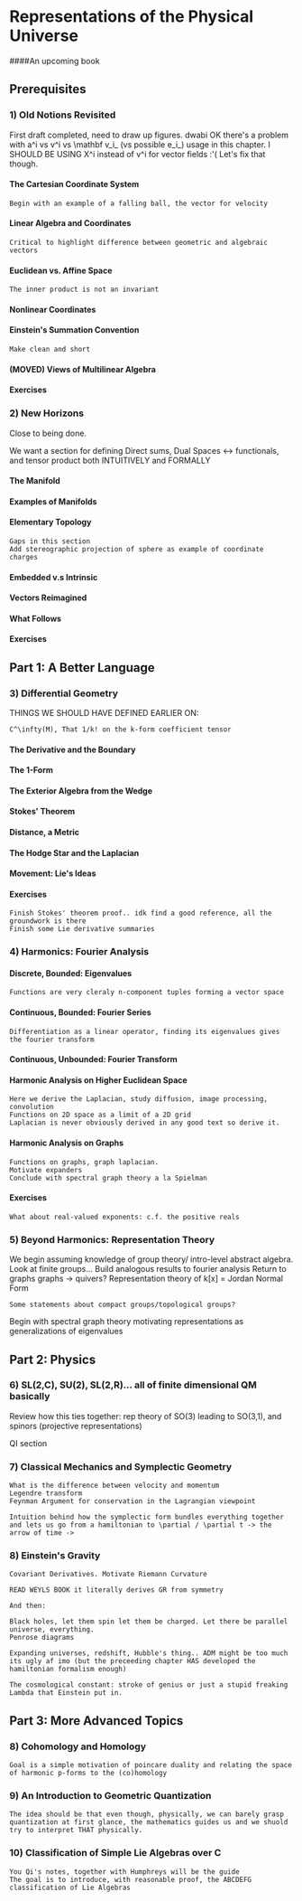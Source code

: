 # Representations of the Physical Universe

####An upcoming book



## Prerequisites

### 1) Old Notions Revisited

First draft completed, need to draw up figures. dwabi
OK there's a problem with a^i vs v^i vs \mathbf v_i_ (vs possible e_i_) usage in this chapter. I SHOULD BE USING X^i instead of v^i for vector fields :'( Let's fix that though.

#### The Cartesian Coordinate System
	Begin with an example of a falling ball, the vector for velocity
#### Linear Algebra and Coordinates
	Critical to highlight difference between geometric and algebraic vectors
#### Euclidean vs. Affine Space
	The inner product is not an invariant 
#### Nonlinear Coordinates
	
#### Einstein's Summation Convention
	Make clean and short

#### (MOVED) Views of Multilinear Algebra
#### Exercises

### 2) New Horizons

Close to being done. 

We want a section for defining 
	Direct sums, Dual Spaces <-> functionals, 
	and tensor product both INTUITIVELY and FORMALLY

#### The Manifold
#### Examples of Manifolds
#### Elementary Topology
	Gaps in this section
	Add stereographic projection of sphere as example of coordinate charges
#### Embedded v.s Intrinsic
#### Vectors Reimagined
#### What Follows
#### Exercises


## Part 1: A Better Language

### 3) Differential Geometry

THINGS WE SHOULD HAVE DEFINED EARLIER ON:

	C^\infty(M), That 1/k! on the k-form coefficient tensor

#### The Derivative and the Boundary
#### The 1-Form
#### The Exterior Algebra from the Wedge
#### Stokes' Theorem
#### Distance, a Metric
#### The Hodge Star and the Laplacian
#### Movement: Lie's Ideas
#### Exercises

	Finish Stokes' theorem proof.. idk find a good reference, all the groundwork is there
    Finish some Lie derivative summaries



### 4) Harmonics: Fourier Analysis


#### Discrete, Bounded: Eigenvalues
	Functions are very cleraly n-component tuples forming a vector space
#### Continuous, Bounded: Fourier Series
	Differentiation as a linear operator, finding its eigenvalues gives the fourier transform
#### Continuous, Unbounded: Fourier Transform
#### Harmonic Analysis on Higher Euclidean Space
	Here we derive the Laplacian, study diffusion, image processing, convolution
	Functions on 2D space as a limit of a 2D grid
	Laplacian is never obviously derived in any good text so derive it. 
#### Harmonic Analysis on Graphs
	Functions on graphs, graph laplacian. 
	Motivate expanders
	Conclude with spectral graph theory a la Spielman
#### Exercises		
	What about real-valued exponents: c.f. the positive reals


### 5) Beyond Harmonics: Representation Theory
 
  We begin assuming knowledge of group theory/ intro-level abstract algebra. 
  	Look at finite groups...
		Build analogous results to fourier analysis
	Return to graphs 
		graphs -> quivers?
		Representation theory of k[x] = Jordan Normal Form
	
	Some statements about compact groups/topological groups?


  Begin with spectral graph theory motivating representations as generalizations of eigenvalues

## Part 2: Physics

### 6) SL(2,C), SU(2), SL(2,R)... all of finite dimensional QM basically

  Review how this ties together: rep theory of SO(3) leading to SO(3,1), and spinors (projective representations)
  
  QI section


### 7) Classical Mechanics and Symplectic Geometry

	What is the difference between velocity and momentum 
	Legendre transform
    Feynman Argument for conservation in the Lagrangian viewpoint

    Intuition behind how the symplectic form bundles everything together and lets us go from a hamiltonian to \partial / \partial t -> the arrow of time -> 


### 8) Einstein's Gravity
  
  	Covariant Derivatives. Motivate Riemann Curvature
	
	READ WEYLS BOOK it literally derives GR from symmetry 
	
	And then:
	
	Black holes, let them spin let them be charged. Let there be parallel universe, everything. 
	Penrose diagrams
	
	Expanding universes, redshift, Hubble's thing.. ADM might be too much its ugly af imo (but the preceeding chapter HAS developed the hamiltonian formalism enough)
	
	The cosmological constant: stroke of genius or just a stupid freaking Lambda that Einstein put in.  

## Part 3: More Advanced Topics

### 8) Cohomology and Homology

	Goal is a simple motivation of poincare duality and relating the space of harmonic p-forms to the (co)homology

### 9) An Introduction to Geometric Quantization

  
	The idea should be that even though, physically, we can barely grasp quantization at first glance, the mathematics guides us and we shuold try to interpret THAT physically. 

### 10) Classification of Simple Lie Algebras over C

	You Qi's notes, together with Humphreys will be the guide
	The goal is to introduce, with reasonable proof, the ABCDEFG classification of Lie Algebras

